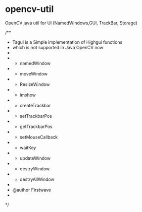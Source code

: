 # opencv-util
OpenCV java util for UI (NamedWindows,GUI, TrackBar, Storage)

/**
 * Tagui is a Simple implementation of Highgui functions
 * which is not supported in Java OpenCV now
 * 
 * - namedWindow
 * - moveWindow
 * - ResizeWindow
 * - imshow
 * - createTrackbar
 * - setTrackbarPos
 * - getTrackbarPos
 * - setMouseCallback
 * - waitKey
 * - updateWindow 
 * - destryWindow
 * - destryAllWindow
 * 
 * @author Firstwave
 * 
 */
